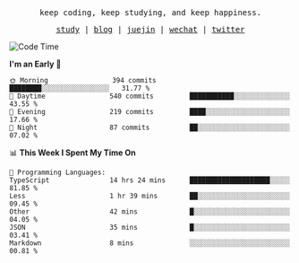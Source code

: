 <p align="center">
  <samp>
    <span>keep coding, keep studying, and keep happiness.</span>
  </samp>
</p>

<p align="center">
  <samp>
    <a href="https://github.com/ouduidui/fe-study">study</a> |
    <a href="https://deweyou.me">blog</a>  |
    <a href="https://juejin.cn/user/4309700183594366">juejin</a> |
    <a href="https://user-images.githubusercontent.com/54696834/165071004-6509e3f2-90c3-448c-9d92-3da42b0c2021.jpeg">wechat</a> |
    <a href="https://twitter.com/ouduidui">twitter</a>
  </samp>
</p>

<!--START_SECTION:waka-->
![Code Time](http://img.shields.io/badge/Code%20Time-3%2C863%20hrs%201%20min-blue)

**I'm an Early 🐤** 

```text
🌞 Morning                394 commits         ████████░░░░░░░░░░░░░░░░░   31.77 % 
🌆 Daytime                540 commits         ███████████░░░░░░░░░░░░░░   43.55 % 
🌃 Evening                219 commits         ████░░░░░░░░░░░░░░░░░░░░░   17.66 % 
🌙 Night                  87 commits          ██░░░░░░░░░░░░░░░░░░░░░░░   07.02 % 
```


📊 **This Week I Spent My Time On** 

```text
💬 Programming Languages: 
TypeScript               14 hrs 24 mins      ████████████████████░░░░░   81.85 % 
Less                     1 hr 39 mins        ██░░░░░░░░░░░░░░░░░░░░░░░   09.45 % 
Other                    42 mins             █░░░░░░░░░░░░░░░░░░░░░░░░   04.05 % 
JSON                     35 mins             █░░░░░░░░░░░░░░░░░░░░░░░░   03.41 % 
Markdown                 8 mins              ░░░░░░░░░░░░░░░░░░░░░░░░░   00.81 % 
```


<!--END_SECTION:waka-->
